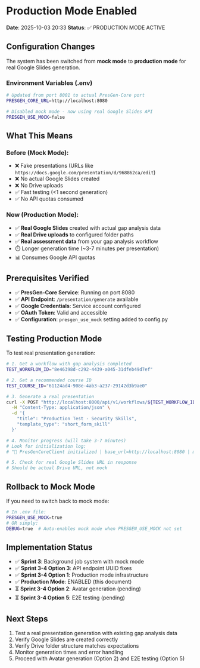 # Production Mode Enabled

**Date**: 2025-10-03 20:33
**Status**: ✅ PRODUCTION MODE ACTIVE

## Configuration Changes

The system has been switched from **mock mode** to **production mode** for real Google Slides generation.

### Environment Variables (.env)
```bash
# Updated from port 8001 to actual PresGen-Core port
PRESGEN_CORE_URL=http://localhost:8080

# Disabled mock mode - now using real Google Slides API
PRESGEN_USE_MOCK=false
```

## What This Means

### Before (Mock Mode):
- ❌ Fake presentations (URLs like `https://docs.google.com/presentation/d/968862ca/edit`)
- ❌ No actual Google Slides created
- ❌ No Drive uploads
- ✅ Fast testing (<1 second generation)
- ✅ No API quotas consumed

### Now (Production Mode):
- ✅ **Real Google Slides** created with actual gap analysis data
- ✅ **Real Drive uploads** to configured folder paths
- ✅ **Real assessment data** from your gap analysis workflow
- ⏱️ Longer generation time (~3-7 minutes per presentation)
- 📊 Consumes Google API quotas

## Prerequisites Verified

- ✅ **PresGen-Core Service**: Running on port 8080
- ✅ **API Endpoint**: `/presentation/generate` available
- ✅ **Google Credentials**: Service account configured
- ✅ **OAuth Token**: Valid and accessible
- ✅ **Configuration**: `presgen_use_mock` setting added to config.py

## Testing Production Mode

To test real presentation generation:

```bash
# 1. Get a workflow with gap analysis completed
TEST_WORKFLOW_ID="8e46398d-c292-4439-a045-31dfeb49d7ef"

# 2. Get a recommended course ID
TEST_COURSE_ID="61124ad4-908e-4ab3-a237-29142d3b9ae0"

# 3. Generate a real presentation
curl -X POST "http://localhost:8000/api/v1/workflows/${TEST_WORKFLOW_ID}/courses/${TEST_COURSE_ID}/generate-presentation" \
  -H "Content-Type: application/json" \
  -d '{
    "title": "Production Test - Security Skills",
    "template_type": "short_form_skill"
  }'

# 4. Monitor progress (will take 3-7 minutes)
# Look for initialization log:
# "🔧 PresGenCoreClient initialized | base_url=http://localhost:8080 | mock_mode=False"

# 5. Check for real Google Slides URL in response
# Should be actual Drive URL, not mock
```

## Rollback to Mock Mode

If you need to switch back to mock mode:

```bash
# In .env file:
PRESGEN_USE_MOCK=true
# OR simply:
DEBUG=true  # Auto-enables mock mode when PRESGEN_USE_MOCK not set
```

## Implementation Status

- ✅ **Sprint 3**: Background job system with mock mode
- ✅ **Sprint 3-4 Option 3**: API endpoint UUID fixes
- ✅ **Sprint 3-4 Option 1**: Production mode infrastructure
- ✅ **Production Mode**: ENABLED (this document)
- ⏳ **Sprint 3-4 Option 2**: Avatar generation (pending)
- ⏳ **Sprint 3-4 Option 5**: E2E testing (pending)

## Next Steps

1. Test a real presentation generation with existing gap analysis data
2. Verify Google Slides are created correctly
3. Verify Drive folder structure matches expectations
4. Monitor generation times and error handling
5. Proceed with Avatar generation (Option 2) and E2E testing (Option 5)
